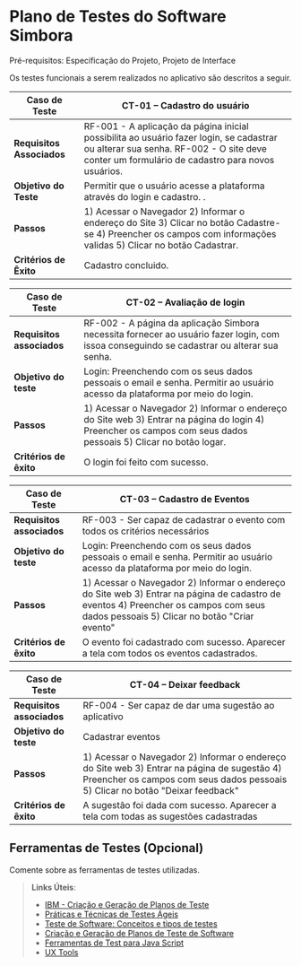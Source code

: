 # Plano de Testes do Software Simbora 
 
Pré-requisitos: Especificação do Projeto, Projeto de Interface


Os testes funcionais a serem realizados no aplicativo são descritos a seguir. 



|Caso de Teste |CT-01 – Cadastro do usuário |
|--------------------|----------------------------------------------------------------------|
|**Requisitos Associados** | RF-001 - A  aplicação da página inicial possibilita ao usuário fazer login, se cadastrar ou alterar sua senha. RF-002 - O site deve conter um formulário de cadastro para novos usuários. |
|**Objetivo do Teste** | Permitir que o usuário acesse a plataforma através do login e cadastro. .  |
|**Passos** | 1) Acessar o Navegador  2) Informar o endereço do Site  3) Clicar no botão Cadastre-se  4) Preencher os campos com informações validas 5) Clicar no botão Cadastrar. |
|**Critérios de Êxito** | Cadastro concluido. |



| Caso de Teste               | CT-02 –  Avaliação de login                              |
|-----------------------------|-----------------------------------------------------------------------------------|
|**Requisitos associados**      | RF-002 - A página da aplicação Simbora necessita fornecer ao usuário fazer login, com issoa conseguindo se cadastrar ou alterar sua senha. |
| **Objetivo do teste**           | Login: Preenchendo com os seus dados pessoais o email e senha. Permitir ao usuário acesso da plataforma por meio do login. |
| **Passos**                      | 	1) Acessar o Navegador 2) Informar o endereço do Site web 3) Entrar na página do login 4) Preencher os campos com seus dados pessoais 5) Clicar no botão logar. |
| **Critérios de êxito**          | O login foi feito com sucesso.

| Caso de Teste               | CT-03 –  Cadastro de Eventos                              |
|-----------------------------|-----------------------------------------------------------------------------------|
|**Requisitos associados**      | RF-003 -  Ser capaz de cadastrar o evento com todos os critérios necessários |
| **Objetivo do teste**           | Login: Preenchendo com os seus dados pessoais o email e senha. Permitir ao usuário acesso da plataforma por meio do login. |
| **Passos**                      | 	1) Acessar o Navegador 2) Informar o endereço do Site web 3) Entrar na página de cadastro de eventos 4) Preencher os campos com seus dados pessoais 5) Clicar no botão "Criar evento" |
| **Critérios de êxito**          | O evento foi cadastrado com sucesso. Aparecer a tela com todos os eventos cadastrados.           |

| Caso de Teste               | CT-04 – Deixar feedback                           |
|-----------------------------|-----------------------------------------------------------------------------------|
|**Requisitos associados**      | RF-004 -  Ser capaz de dar uma sugestão ao aplicativo  |
| **Objetivo do teste**           | Cadastrar eventos |
| **Passos**                      | 	1) Acessar o Navegador 2) Informar o endereço do Site web 3) Entrar na página de sugestão  4) Preencher os campos com seus dados pessoais 5) Clicar no botão "Deixar feedback" |
| **Critérios de êxito**          |A sugestão foi dada com sucesso. Aparecer a tela com todas as sugestões cadastradas         |








## Ferramentas de Testes (Opcional)

Comente sobre as ferramentas de testes utilizadas.
 
> **Links Úteis**:
> - [IBM - Criação e Geração de Planos de Teste](https://www.ibm.com/developerworks/br/local/rational/criacao_geracao_planos_testes_software/index.html)
> - [Práticas e Técnicas de Testes Ágeis](http://assiste.serpro.gov.br/serproagil/Apresenta/slides.pdf)
> -  [Teste de Software: Conceitos e tipos de testes](https://blog.onedaytesting.com.br/teste-de-software/)
> - [Criação e Geração de Planos de Teste de Software](https://www.ibm.com/developerworks/br/local/rational/criacao_geracao_planos_testes_software/index.html)
> - [Ferramentas de Test para Java Script](https://geekflare.com/javascript-unit-testing/)
> - [UX Tools](https://uxdesign.cc/ux-user-research-and-user-testing-tools-2d339d379dc7)
